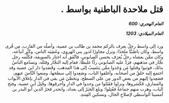 <h1 dir="rtl">قتل ملاحدة الباطنية بواسط .</h1>

<h5 dir="rtl">العام الهجري:  600

العام الميلادي: 1203

</h5>

<p dir="rtl">ورد إلى واسط رجلٌ يعرف بالزكم محمد بن طالب بن عصية، وأصلُه من القارب، مِن قُرى واسط، وكان باطنيًّا ملحدًا، ونزل مجاورًا لدور بني الهروي، وغَشِيَه الناس، وكَثُر أتباعه، وكان ممَّن يغشاه رجلٌ يُعرَف بحسن الصابوني، فاتَّفَق أنه اجتاز بالسويقة، فكَلَّمه رجل نجَّار في مذهبهم، فرَدَّ عليه الصابوني ردًّا غليظًا، فقام إليه النجَّار وقتَلَه، وتسامع الناسُ بذلك، فوثبوا وقتلوا مَن وَجَدوا ممَّن يَنتَسِبُ إلى هذا المذهب، وقَصَدوا دار ابن عصية وقد اجتمع إليه خلقٌ من أصحابه، وأغلقوا الباب، وصَعِدوا إلى سطحها، ومنعوا النَّاسَ عنهم، فصَعِدوا إليهم من بعضِ الدور مِن على السطح، وتحصَّنَ مَن بقي في الدارِ بإغلاق الأبواب والممارق، فَكَسَروها، ونزلوا فقَتَلوا من وجدوا في الدارِ وأحرقوها، وقُتِلَ ابن عصية، وفتح الباب، وهرب منهم جماعةٌ فقُتِلوا؛ وبلغ الخبَرُ إلى بغداد، وانحدر فخرُ الدين أبو البدر بن أمسينا الواسطي لإصلاحِ الحال، وتسكينِ الفِتنةِ.</p></br>

